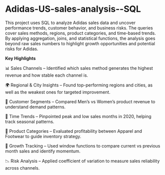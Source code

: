 # Adidas-US-sales-analysis--SQL

This project uses SQL to analyze Adidas sales data and uncover performance trends, customer behavior, and business risks. The queries cover sales methods, regions, product categories, and time-based trends. By applying aggregation, joins, and statistical functions, the analysis goes beyond raw sales numbers to highlight growth opportunities and potential risks for Adidas.



**Key Highlights**

📊 Sales Channels – Identified which sales method generates the highest revenue and how stable each channel is.

🌍 Regional & City Insights – Found top-performing regions and cities, as well as the weakest ones for targeted improvement.

👕 Customer Segments – Compared Men’s vs Women’s product revenue to understand demand patterns.

📅 Time Trends – Pinpointed peak and low sales months in 2020, helping track seasonal patterns.

👟 Product Categories – Evaluated profitability between Apparel and Footwear to guide inventory strategy.

🔄 Growth Tracking – Used window functions to compare current vs previous month sales and identify momentum.

📉 Risk Analysis – Applied coefficient of variation to measure sales reliability across channels.

